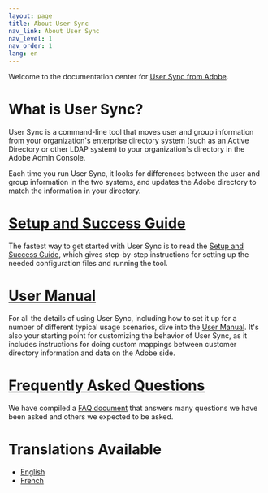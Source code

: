 ```yaml
---
layout: page
title: About User Sync
nav_link: About User Sync
nav_level: 1
nav_order: 1
lang: en
---
```


Welcome to the documentation center for [User Sync from Adobe](https://github.com/adobe-apiplatform/user-sync.py).

# What is User Sync?

User Sync is a command-line tool that moves user and group
information from your organization's enterprise directory system
(such as an Active Directory or other LDAP system) to your
organization's directory in the Adobe Admin Console.

Each time you run User Sync, it looks for differences between the
user and group information in the two systems, and updates the
Adobe directory to match the information in your directory.

# [Setup and Success Guide](success-guide/index.md)

The fastest way to get started with User Sync is to read the
[Setup and Success Guide](success-guide/index.md), which gives
step-by-step instructions for setting up the needed configuration
files and running the tool.

# [User Manual](user-manual/index.md)

For all the details of using User Sync, including how to set it
up for a number of different typical usage scenarios, dive into
the [User Manual](user-manual/index.md). It's also your starting
point for customizing the behavior of User Sync, as it includes
instructions for doing custom mappings between customer directory
information and data on the Adobe side.

# [Frequently Asked Questions](FAQ/index.md) 

We have compiled a [FAQ document](FAQ/index.md) that answers many questions we have been asked and others we expected to be asked.

# Translations Available

* [English](../en)
* [French](../fr)
